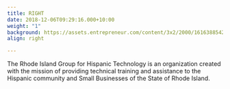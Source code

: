 ```yaml
---
title: RIGHT
date: 2018-12-06T09:29:16.000+10:00
weight: "1"
background: https://assets.entrepreneur.com/content/3x2/2000/1616388542-pexels-olia-danilevich-49749122.jpg
align: right

---
```

The Rhode Island Group for Hispanic Technology is an organization created with the mission of providing technical training and assistance to the Hispanic community and Small Businesses of the State of Rhode Island.
